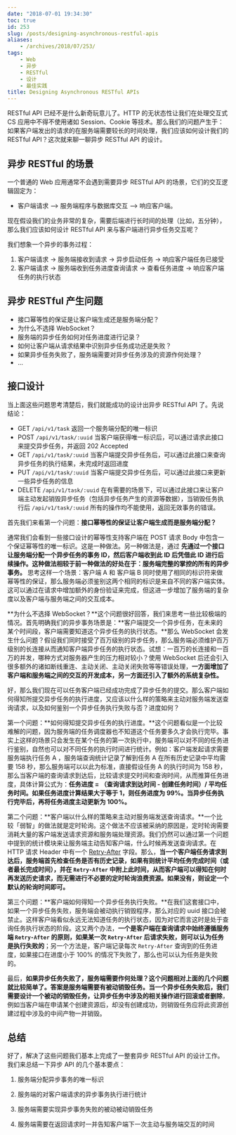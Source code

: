 ```yaml
---
date: "2018-07-01 19:34:30"
toc: true
id: 253
slug: /posts/designing-asynchronous-restful-apis
aliases:
    - /archives/2018/07/253/
tags:
    - Web
    - 异步
    - RESTful
    - 设计
    - 最佳实践
title: Designing Asynchronous RESTful APIs
---
```


RESTful API 已经不是什么新奇玩意儿了。HTTP 的无状态性让我们在处理交互式 CS 应用中不得不使用诸如 Session、Cookie 等技术。那么我们的问题产生于：如果客户端发出的请求的在服务端需要较长的时间处理，我们应该如何设计我们的 RESTful API？这次就来聊一聊异步 RESTful API 的设计。

<!--more-->

## 异步 RESTful 的场景

一个普通的 Web 应用通常不会遇到需要异步 RESTful API 的场景，它们的交互逻辑固定为：

- 客户端请求 --> 服务端程序与数据库交互 --> 响应客户端。

现在假设我们的业务非常的复杂，需要后端进行长时间的处理（比如，五分钟），那么我们应该如何设计 RESTful API 来与客户端进行异步任务交互呢？

我们想象一个异步的事务过程：

1. 客户端请求 -> 服务端接收到请求 -> 异步启动任务 -> 响应客户端任务已接受
2. 客户端请求 -> 服务端收到任务进度查询请求 -> 查看任务进度 -> 响应客户端任务的执行状态

## 异步 RESTful 产生问题

- 接口幂等性的保证是让客户端生成还是服务端分配？
- 为什么不选择 WebSocket？
- 服务端的异步任务如何对任务进度进行记录？
- 如何让客户端从请求结果中识别异步任务成功还是失败？
- 如果异步任务失败了，服务端需要对异步任务涉及的资源作何处理？
- ...

## 接口设计

当上面这些问题思考清楚后，我们就能成功的设计出异步 RESTful API 了。先说结论：

- GET `/api/v1/task`  返回一个服务端分配的唯一标识
- POST `/api/v1/task/:uuid` 当客户端获得唯一标识后，可以通过请求此接口来提交异步任务，并返回 202 Accepted
- GET `/api/v1/task/:uuid` 当客户端提交异步任务后，可以通过此接口来查询异步任务的执行结果，未完成时返回进度
- PUT `/api/v1/task/:uuid` 当客户端提交异步任务后，可以通过此接口来更新一些异步任务的信息
- DELETE `/api/v1/task/:uuid` 在有需要的场景下，可以通过此接口来让客户端主动发起销毁异步任务（包括异步任务产生的资源等数据），当销毁任务执行后 `/api/v1/task/:uuid` 所有的操作均不能使用，返回无效事务的错误。

首先我们来看第一个问题：**接口幂等性的保证让客户端生成而是服务端分配？**

通常我们会看到一些接口设计的幂等性支持客户端在 POST 请求 Body 中包含一个保证幂等性的唯一标识。这是一种做法。另一种做法是，通过 **先通过一个接口让服务端分配一个异步任务的事务 ID，然后客户端收到此 ID 后凭借此 ID 进行后续操作。这种做法相较于前一种做法的好处在于：服务端完整的掌控的所有的异步事务。** 思考这样一个场景：客户端 A 和 客户端 B 同时使用了相同的标识符来做幂等性的保证，那么服务端必须鉴别这两个相同的标识是来自不同的客户端实体。这可以通过在请求中增加额外的身份验证来完成，但这进一步增加了服务端的复杂度以及客户端与服务端之间的交互成本。

**为什么不选择 WebSocket？**这个问题很好回答，我们来思考一些比较极端的情况。首先明确我们的异步事务场景是：**客户端提交一个异步任务，在未来的某个时间段，客户端需要知道这个异步任务的执行状态。**那么 WebSocket 会发生什么问题？假设我们同时接受了百万级别的异步任务，那么服务端必须维护百万级别的长连接从而通知客户端异步任务的执行状态。试想：一百万的长连接和一百万的并发，哪种方式对服务器产生的压力相对较小？使用 WebSocket 后还会引入很多额外的诸如断线重连、主动关闭、主动关闭失败等等错误处理，**一方面增加了客户端和服务端之间的交互的开发成本，另一方面还引入了额外的系统复杂性。**

好，那么我们现在可以任务客户端已经成功完成了异步任务的提交。那么客户端如何得知所提交异步任务的执行进度，又应该以什么样的策略来主动对服务端发送查询请求，以及如何鉴别一个异步任务执行失败与否？进度如何？

第一个问题：**如何得知提交异步任务的执行进度。**这个问题看似是一个比较难解的问题，因为服务端的任务调度器也不知道这个任务要多久才会执行完毕。事实上这样的场景只会发生在某个任务的第一次执行中，服务端可以对不同的任务进行鉴别，自然也可以对不同任务的执行时间进行统计。例如：客户端发起请求需要服务端执行任务 A ，服务端查询统计记录了解到任务 A 在所有历史记录中平均需要 158 秒，那么服务端可以以此为标准，直接假设任务 A 的执行时间为 158 秒，那么当客户端的查询请求到达后，比较请求提交时间和查询时间，从而推算任务进度，具体计算公式为：**任务进度 = （查询请求到达时间 - 创建任务时间）/ 平均任务时间。如果任务进度计算结果大于等于 1，则任务进度为 99%。当异步任务执行完毕后，再将任务进度主动更新为 100%。**

第二个问题：**客户端以什么样的策略来主动对服务端发送查询请求。**一个比较「弱智」的做法就是定时轮询。这个做法不应该被采纳的原因是，定时轮询需要消耗大量的客户端发送请求资源和服务端处理资源。我们仍然可以通过第一个问题中提到的统计模块来让服务端主动告知客户端，什么时候再发送查询请求。在 HTTP 请求 Header 中有一个 [Retry-After](https://developer.mozilla.org/en-US/docs/Web/HTTP/Headers/Retry-After) 字段。那么，**当一个客户端任务请求到达后，服务端首先检查任务是否有历史记录，如果有则统计平均任务完成时间（或者最长完成时间），并在 `Retry-After` 中附上此时间，从而客户端可以得知在何时再发送历史请求，而无需进行不必要的定时轮询浪费资源。如果没有，则设定一个默认的轮询时间即可。**

第三个问题：**客户端如何得知一个异步任务执行失败。**在我们这套接口中，如果一个异步任务失败，服务端会被动执行销毁程序，那么对应的 uuid 接口会被禁止。这样客户端看似永远无法知道任务的执行状态，因为对它而言这时是处于查询任务执行状态的阶段。这又两个办法，**一个是客户端在查询请求中始终遵循服务端 `Retry-After` 的原则，如果某一次 `Retry-After` 后请求失败，则可以认为任务是执行失败的**；另一个方法是，客户端记录每次 `Retry-After` 查询到的任务进度，如果接口在进度小于 100% 的情况下失败了，那么也可以认为任务是失败的。

最后，**如果异步任务失败了，服务端需要作何处理？**这个问题相对上面的几个问题就比较简单了。答案是服务端需要有被动销毁任务。当一个异步任务失败后，我们**需要设计一个被动的销毁任务，让异步任务中涉及的相关操作进行回滚或者删除**，例如当客户端在申请某个创建资源后，却没有创建成功，则销毁任务应将此资源创建过程中涉及的中间产物一并销毁。

## 总结

好了，解决了这些问题我们基本上完成了一整套异步 RESTful API 的设计工作。我们来总结一下异步 API 的几个基本要点：

1. 服务端分配异步事务的唯一标识

2. 服务端的对客户端请求的异步事务执行进行统计

3. 服务端需要实现异步事务失败的被动被动销毁任务

4. 服务端需要在返回请求时一并告知客户端下一次主动与服务端交互的时间

   